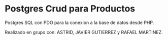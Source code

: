 # Postgres Crud para Productos

Postgres SQL con PDO para la conexion a la base de datos desde PHP. 

Realizado en grupo con: ASTRID, JAVIER GUTIERREZ y RAFAEL MARTINEZ.
